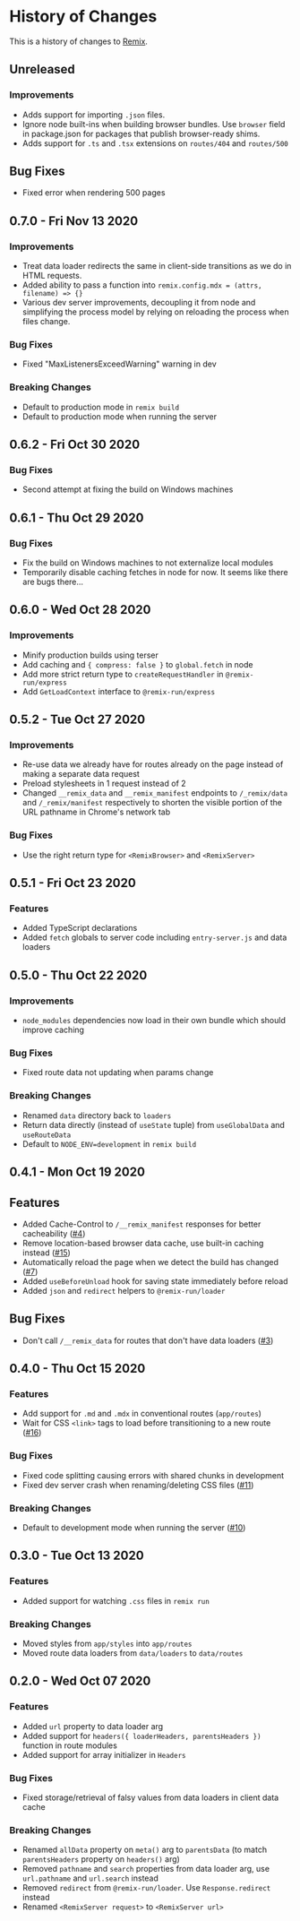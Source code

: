 # History of Changes

This is a history of changes to [Remix](https://remix.run).

## Unreleased

### Improvements

- Adds support for importing `.json` files.
- Ignore node built-ins when building browser bundles. Use `browser` field in
  package.json for packages that publish browser-ready shims.
- Adds support for `.ts` and `.tsx` extensions on `routes/404` and `routes/500`

## Bug Fixes

- Fixed error when rendering 500 pages

## 0.7.0 - Fri Nov 13 2020

### Improvements

- Treat data loader redirects the same in client-side transitions as we do in
  HTML requests.
- Added ability to pass a function into `remix.config.mdx = (attrs, filename) => {}`
- Various dev server improvements, decoupling it from node and simplifying the
  process model by relying on reloading the process when files change.

### Bug Fixes

- Fixed "MaxListenersExceedWarning" warning in dev

### Breaking Changes

- Default to production mode in `remix build`
- Default to production mode when running the server

## 0.6.2 - Fri Oct 30 2020

### Bug Fixes

- Second attempt at fixing the build on Windows machines

## 0.6.1 - Thu Oct 29 2020

### Bug Fixes

- Fix the build on Windows machines to not externalize local modules
- Temporarily disable caching fetches in node for now. It seems like there are
  bugs there...

## 0.6.0 - Wed Oct 28 2020

### Improvements

- Minify production builds using terser
- Add caching and `{ compress: false }` to `global.fetch` in node
- Add more strict return type to `createRequestHandler` in `@remix-run/express`
- Add `GetLoadContext` interface to `@remix-run/express`

## 0.5.2 - Tue Oct 27 2020

### Improvements

- Re-use data we already have for routes already on the page instead of making a
  separate data request
- Preload stylesheets in 1 request instead of 2
- Changed `__remix_data` and `__remix_manifest` endpoints to `/_remix/data` and
  `/_remix/manifest` respectively to shorten the visible portion of the URL
  pathname in Chrome's network tab

### Bug Fixes

- Use the right return type for `<RemixBrowser>` and `<RemixServer>`

## 0.5.1 - Fri Oct 23 2020

### Features

- Added TypeScript declarations
- Added `fetch` globals to server code including `entry-server.js` and data
  loaders

## 0.5.0 - Thu Oct 22 2020

### Improvements

- `node_modules` dependencies now load in their own bundle which should improve
  caching

### Bug Fixes

- Fixed route data not updating when params change

### Breaking Changes

- Renamed `data` directory back to `loaders`
- Return data directly (instead of `useState` tuple) from `useGlobalData` and
  `useRouteData`
- Default to `NODE_ENV=development` in `remix build`

## 0.4.1 - Mon Oct 19 2020

## Features

- Added Cache-Control to `/__remix_manifest` responses for better cacheability
  ([#4](https://github.com/remix-run/remix/issues/4))
- Remove location-based browser data cache, use built-in caching instead
  ([#15](https://github.com/remix-run/remix/issues/15))
- Automatically reload the page when we detect the build has changed
  ([#7](https://github.com/remix-run/remix/issues/7))
- Added `useBeforeUnload` hook for saving state immediately before reload
- Added `json` and `redirect` helpers to `@remix-run/loader`

## Bug Fixes

- Don't call `/__remix_data` for routes that don't have data loaders
  ([#3](https://github.com/remix-run/remix/issues/3))

## 0.4.0 - Thu Oct 15 2020

### Features

- Add support for `.md` and `.mdx` in conventional routes (`app/routes`)
- Wait for CSS `<link>` tags to load before transitioning to a new route
  ([#16](https://github.com/remix-run/remix/pull/16))

### Bug Fixes

- Fixed code splitting causing errors with shared chunks in development
- Fixed dev server crash when renaming/deleting CSS files
  ([#11](https://github.com/remix-run/remix/issues/11))

### Breaking Changes

- Default to development mode when running the server
  ([#10](https://github.com/remix-run/remix/issues/10))

## 0.3.0 - Tue Oct 13 2020

### Features

- Added support for watching `.css` files in `remix run`

### Breaking Changes

- Moved styles from `app/styles` into `app/routes`
- Moved route data loaders from `data/loaders` to `data/routes`

## 0.2.0 - Wed Oct 07 2020

### Features

- Added `url` property to data loader arg
- Added support for `headers({ loaderHeaders, parentsHeaders })` function in route modules
- Added support for array initializer in `Headers`

### Bug Fixes

- Fixed storage/retrieval of falsy values from data loaders in client data cache

### Breaking Changes

- Renamed `allData` property on `meta()` arg to `parentsData` (to match
  `parentsHeaders` property on `headers()` arg)
- Removed `pathname` and `search` properties from data loader arg, use
  `url.pathname` and `url.search` instead
- Removed `redirect` from `@remix-run/loader`. Use `Response.redirect` instead
- Renamed `<RemixServer request>` to `<RemixServer url>`

